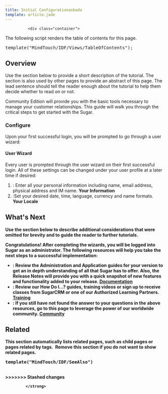 ```yaml
---
title: Initial Configurationasbada
template: article.jade
---
```



              
              
              
              
              <div class="container">
  <p class="comment">The following script renders the table of contents for this page.</p>
  <pre class="script">template("MindTouch/IDF/Views/TableOfContents");</pre>
  <h2>Overview</h2>
  <p class="comment">Use the section below to provide a short description of the tutorial. The section is also used by other pages to provide an abstract of this page. The lead sentence should tell the reader enough about the tutorial to help them decide whether to read on or not.</p>
  <p>Community Edition will provide you with the basic tools necessary to manage your customer relationships. This guide will walk you through the critical steps to get started with the Sugar.</p>
  <h3>Configure</h3>
  <p>Upon your first successful login, you will be prompted to go through a user wizard:</p>
  <h4>User Wizard</h4>
  <p>Every user is prompted through the user wizard on their first successful login. All of these settings can be changed under your user profile at a later time if desired:</p>
  <ol>
    <li>
      : Enter all your personal information including name, email address, physical address and IM name.
      <strong>Your Information</strong>
    </li>
    <li>
      :Set your desired date, time, language, currency and name formats.
      <strong>Your Locale</strong>
      <strong>
    </strong></li><strong>
  </strong></ol><strong>
  <h2>What's Next</h2>
  <p class="comment">Use the section below to describe additional considerations that were omitted for brevity and to guide the reader to further tutorials.</p>
  <p>Congratulations! After completing the wizards, you will be logged into Sugar as an administrator. The following resources will help you take the next steps to a successful implementation:</p>
  <ul>
    <li>
      : Review the Administration and Application guides for your version to get an in depth understanding of all that Sugar has to offer. Also, the Release Notes will provide you with a quick snapshot of new features and functionality added to your release.
      <strong>
        <a title="02_Documentation/01_Sugar_Editions/05_Sugar_Community_Edition" href="//02_Documentation/01_Sugar_Editions/05_Sugar_Community_Edition">Documentation</a>
      </strong>
    </li>
    <li>
      : Review our How Do I...? guides, training videos or sign up to receive classes from SugarCRM or one of our Authorized Learning Partners.
      <strong>
        <a title="03_Training" href="//03_Training">Training</a>
      </strong>
    </li>
    <li>
      : If you still have not found the answer to your questions in the above resources, go to this page to leverage the power of our worldwide community.
      <a title="Community" href="//01_Get_Started/01_End_Users/02_Community_Edition/03_Community">
        <strong>Community</strong>
      </a>
    </li>
  </ul>
  <h2>Related</h2>
  <p class="comment">This section automatically lists related pages, such as child pages or pages related by tags.&nbsp; Remove this section if you do not want to show related pages.</p>
  <pre class="script">template("MindTouch/IDF/SeeAlso")</pre>
  <br>
</strong></div><strong>
&gt;&gt;&gt;&gt;&gt;&gt;&gt; Stashed changes

             </strong>
             
             
             
             